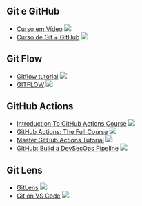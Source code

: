 ## Git e GitHub

* [Curso em Vídeo](https://www.youtube.com/playlist?list=PLHz_AreHm4dm7ZULPAmadvNhH6vk9oNZA) ![](https://geps.dev/progress/0)
* [Curso de Git + GitHub](https://www.youtube.com/playlist?list=PLpaKFn4Q4GMOhOuffvi7VagNib0P325AV) ![](https://geps.dev/progress/0)

## Git Flow

* [Gitflow tutorial](https://www.youtube.com/playlist?list=PL_RrEj88onS98ELS0mWqav1qTIYaChf41) ![](https://geps.dev/progress/0)
* [GITFLOW](https://www.youtube.com/playlist?list=PLqYy1yOe0SKeMAFpNl120jbIxnkfjrJ-l) ![](https://geps.dev/progress/0)

## GitHub Actions

* [Introduction To GitHub Actions Course](https://www.youtube.com/playlist?list=PLmcXe0-sfoSig2tvPV6FOLFb9O5ruP_mG) ![](https://geps.dev/progress/0)
* [GitHub Actions: The Full Course](https://www.youtube.com/playlist?list=PLArH6NjfKsUhvGHrpag7SuPumMzQRhUKY) ![](https://geps.dev/progress/0)
* [Master GitHub Actions Tutorial](https://www.youtube.com/playlist?list=PL_RrEj88onS-um2xFy01sY46ik_2yt_EQ) ![](https://geps.dev/progress/0)
* [GitHub: Build a DevSecOps Pipeline](https://www.youtube.com/playlist?list=PLrsbMazVPK_pt9u_PiTGAb3s9aw8ashvQ) ![](https://geps.dev/progress/0)

## Git Lens

* [GitLens](https://www.youtube.com/playlist?list=PLe6EXFvnTV79M4odXNzHxppBhe7Pp73Am) ![](https://geps.dev/progress/0)
* [Git on VS Code](https://www.youtube.com/playlist?list=PLj6YeMhvp2S7abEHqkUPRkCSt4N2wpTwD) ![](https://geps.dev/progress/0)
